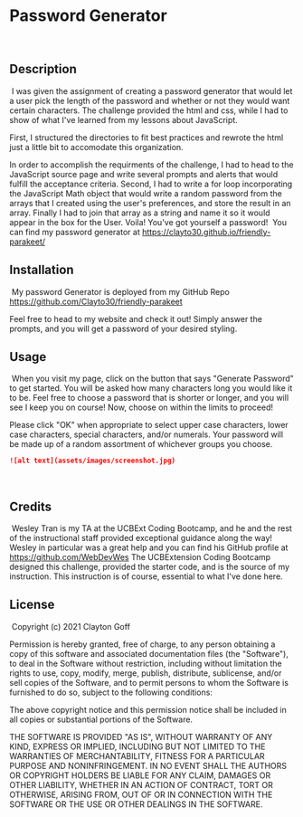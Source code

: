 # Password Generator
​
## Description 
​​
I was given the assignment of creating a password generator that would let a user pick the length of the password and whether or not they would want certain characters. The challenge provided the html and css, while I had to show of what I've learned from my lessons about JavaScript.

First, I structured the directories to fit best practices and rewrote the html just a little bit to accomodate this organization. 

In order to accomplish the requirments of the challenge, I had to head to the JavaScript source page and write several prompts and alerts that would fulfill the acceptance criteria. Second, I had to write a for loop incorporating the JavaScript Math object that would write a random password from the arrays that I created using the user's preferences, and store the result in an array. Finally I had to join that array as a string and name it so it would appear in the box for the User. Voila! You've got yourself a password! 
​
You can find my password generator at https://clayto30.github.io/friendly-parakeet/
​​​
## Installation
​
My password Generator is deployed from my GitHub Repo https://github.com/Clayto30/friendly-parakeet

Feel free to head to my website and check it out! Simply answer the prompts, and you will get a password of your desired styling.
​
​
## Usage 
​
When you visit my page, click on the button that says "Generate Password" to get started.
You will be asked how many characters long you would like it to be. Feel free to choose a password that is shorter or longer, and you will see I keep you on course! Now, choose on within the limits to proceed!

Please click "OK" when appropriate to select upper case characters, lower case characters, special characters, and/or numerals. Your password will be made up of a random assortment of whichever groups you choose.
​
```md
![alt text](assets/images/screenshot.jpg)
```
​
​
## Credits
​
Wesley Tran is my TA at the UCBExt Coding Bootcamp, and he and the rest of the instructional staff provided exceptional guidance along the way! Wesley in particular was a great help and you can find his GitHub profile at https://github.com/WebDevWes
​
The UCBExtension Coding Bootcamp designed this challenge, provided the starter code, and is the source of my instruction. This instruction is of course, essential to what I've done here. 
​
​
## License
​
Copyright (c) 2021 Clayton Goff

Permission is hereby granted, free of charge, to any person obtaining a copy
of this software and associated documentation files (the "Software"), to deal
in the Software without restriction, including without limitation the rights
to use, copy, modify, merge, publish, distribute, sublicense, and/or sell
copies of the Software, and to permit persons to whom the Software is
furnished to do so, subject to the following conditions:

The above copyright notice and this permission notice shall be included in all
copies or substantial portions of the Software.

THE SOFTWARE IS PROVIDED "AS IS", WITHOUT WARRANTY OF ANY KIND, EXPRESS OR
IMPLIED, INCLUDING BUT NOT LIMITED TO THE WARRANTIES OF MERCHANTABILITY,
FITNESS FOR A PARTICULAR PURPOSE AND NONINFRINGEMENT. IN NO EVENT SHALL THE
AUTHORS OR COPYRIGHT HOLDERS BE LIABLE FOR ANY CLAIM, DAMAGES OR OTHER
LIABILITY, WHETHER IN AN ACTION OF CONTRACT, TORT OR OTHERWISE, ARISING FROM,
OUT OF OR IN CONNECTION WITH THE SOFTWARE OR THE USE OR OTHER DEALINGS IN THE
SOFTWARE.
